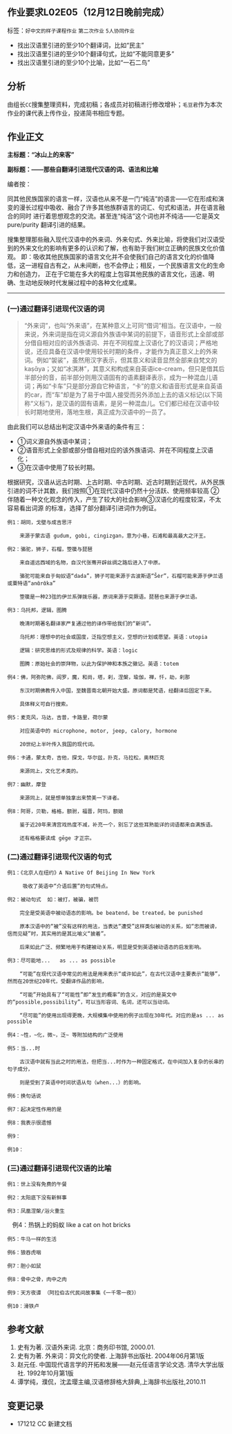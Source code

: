 ## 作业要求L02E05（12月12日晚前完成）
标签：`好中文的样子课程作业`  `第二次作业`  `5人协同作业`
- 找出汉语里引进的至少10个翻译词，比如“民主”
- 找出汉语里引进的至少10个翻译句式，比如“不能同意更多”
- 找出汉语里引进的至少10个比喻，比如“一石二鸟”

## 分析

由组长`CC`搜集整理资料，完成初稿；各成员对初稿进行修改增补；`毛豆君`作为本次作业的课代表上传作业，投递简书相应专题。

## 作业正文

**主标题：“冰山上的来客”**

**副标题：——那些自翻译引进现代汉语的词、语法和比喻**

编者按：

同其他民族国家的语言一样，汉语也从来不是一门“纯洁”的语言——它在形成和演变的漫长过程中吸收、融合了许多其他族群语言的词汇、句式和语法，并在语言融合的同时
进行着思想观念的交流。甚至连“纯洁”这个词也并不纯洁——它是英文 pure/purity 翻译引进的结果。

搜集整理那些融入现代汉语中的外来词、外来句式、外来比喻，将使我们对汉语受到的外来文化的影响有更多的认识和了解，也有助于我们树立正确的民族文化价值观。
即：吸收其他民族国家的语言文化并不会使我们自己的语言文化的价值降低，这一进程自古有之，从未间断，也不会停止；相反，一个民族语言文化的生命力和创造力，
正在于它能在多大的程度上包容其他民族的语言文化，迅速、明确、生动地反映时代发展过程中的各种文化成果。
- - -
### (一)通过翻译引进现代汉语的词

>   “外来词”，也叫“外来语”，在某种意义上可同“借词”相当。在汉语中，一般来说，外来词是指在词义源自外族语中某词的前提下，语音形式上全部或部分借自相对应的该外族语词、并在不同程度上汉语化了的汉语词；严格地说，还应具备在汉语中使用较长时期的条件，才能作为真正意义上的外来词。例如“袈裟”，虽然用汉字表示，但其意义和读音显然全部来自梵文的kaṣᾱya；又如“冰淇淋”，其意义和构成来自英语ice-cream，但只是借其后半部分的音，前半部分则用汉语固有的语素翻译表示，成为一种混血儿语词；再如“卡车”只是部分源自它种语言，“卡”的意义和语音形式是来自英语的car，而“车”却是为了易于中国人接受而另外添加上去的语义标记(以下简称“义标”)，是汉语的固有语素，是另一种混血儿。它们都已经在汉语中较长时期地使用，落地生根，真正成为汉语中的一员了。

由此我们可以总结出判定汉语中外来语的条件有三：
- ①词义源自外族语中某词；
- ②语音形式上全部或部分借自相对应的该外族语词、并在不同程度上汉语化；
- ③在汉语中使用了较长时期。

根据研究，汉语从远古时期、上古时期、中古时期、近古时期到近现代，从外民族引进的词不计其数，我们按照①在现代汉语中仍然十分活跃、使用频率较高
②伴随着一种文化观念的传入，产生了较大的社会影响③汉语化的程度较深，不太容易看出词源 的标准，选择了部分翻译引进词作为例证。

    例1：胡同，戈壁与成吉思汗
    
        来源于蒙古语 gudum, gobi, cingizgan，意为小巷，石滩和最高最大之汗王。
    
    例2：骆驼，狮子，石榴，箜篌与琵琶
    
        来自遥远西域的名物，自汉代张骞开辟丝绸之路后进入了中原。
    
        骆驼可能来自于匈奴语“dada”，狮子可能来源于古波斯语“Ṧer”，石榴可能来源于伊兰语或粟特语“anᾱrᾱka”
    
        箜篌是一种23弦的伊兰系弹拨乐器，原词来源于突厥语。琵琶也来源于伊兰语。
    
    例3：乌托邦，逻辑，图腾
    
        晚清时期著名翻译家严复通过他的译作带给我们的“新词”。
    
        乌托邦：理想中的社会或国度，泛指空想主义，空想的计划或愿望。英语：utopia
    
        逻辑：研究思维的形式及规律的科学。英语：logic
    
        图腾：原始社会的崇拜物，以此为保护神和本族之徽记。英语：totem
    
    例4：佛，阿弥陀佛，阎罗，魔，和尚，塔，刹，涅槃，瑜伽，禅，忏，劫，刹那
    
        东汉时期佛教传入中国，至魏晋南北朝开始大盛。原词都是梵语，经翻译后固定下来。
    
        具体释义可自行搜索。
    
    例5：麦克风，马达，吉普，卡路里，荷尔蒙
    
        对应英语中的 microphone, motor, jeep, calory, hormone
    
        20世纪上半叶传入我国的现代词。
    
    例6：卡通，蒙太奇，吉他，探戈，华尔兹，扑克，马拉松，奥林匹克
    
        来源同上，文化艺术类的。
    
    例7：幽默，摩登
    
        来源同上，就是想单独拿出来赞美一下译者。
    
    例8：阿哥，贝勒，格格，额驸，福晋，阿玛，额娘
    
        鉴于近20年来清宫戏热度不减，补充一个，别忘了这些耳熟能详的词语都来自满族语。
        
        还有格格要读成 gēge 才正宗。
    
    

### (二)通过翻译引进现代汉语的句式

    
    例1：《北京人在纽约》A Native Of Beijing In New York
    
         吸收了英语中“介语后置”的句式特点。
    
    例2：被动句式  如：被打，被骗，被罚

        完全是受英语中被动语态的影响。be beatend，be treated，be punished
 
        原本汉语中的“被”没有这样的用法，当表达“遭受”这样类似被动的关系，如“忠而被谤，信而见疑”时，其实用的是其比喻义“披着”。
        
        后来如此广泛、频繁地用于构建被动关系，明显是受到英语被动语态的启发影响。
    
    例3：尽可能地...   as ... as possible

        “可能”在现代汉语中常见的用法是用来表示“或许如此”，在古代汉语中主要表示“能够”，然而在20世纪20年代，受翻译作品的影响，
        
        “可能”开始具有了“可能性”即“发生的概率”的含义，对应的是英文中的“possible,possibility”，可以当形容词、名词，还可以当动词。
        
        “尽可能”的使用出现得更晚，大规模集中使用的例子出现在30年代。对应的是as ... as possible
    
    例4：~性，~化，微~，泛~ 等附加结构的广泛使用
    
    例5：当...时
    
        古汉语中就有当此之时的用法，但把当...时作为一种固定格式，在中间加入复杂的长串的句子成分，
        
        则是受到了英语中时间状语从句（when...）的影响。
    
    例6：换句话说
    
    例7：起决定性作用的是
    
    例8：我表示很遗憾 
    
    例9：
    
    例10：

### (三)通过翻译引进现代汉语的比喻

    例1：世上没有免费的午餐
    
    例2：太阳底下没有新鲜事
    
    例3：凤凰涅槃/浴火重生
    
    例4：热锅上的蚂蚁 like a cat on hot bricks	
    
    例5：牛马一样的生活
    
    例6：狼吞虎咽
    
    例7：胆小如鼠
    
    例8：骨中之骨，肉中之肉 
    
    例9：天方夜谭 （阿拉伯古代民间故事集《一千零一夜》）
    
    例10：滑铁卢 

## 参考文献
1. 史有为著. 汉语外来词. 北京：商务印书馆, 2000.01.
2. 史有为著. 外来词：异文化的使者. 上海辞书出版社. 2004年06月第1版
3. 赵元任. 中国现代语言学的开拓和发展——赵元任语言学论文选. 清华大学出版社. 1992年10月第1版
4. 谭学纯，濮侃，沈孟璎主编,汉语修辞格大辞典,上海辞书出版社,2010.11

## 变更记录
- 171212 CC 新建文档
